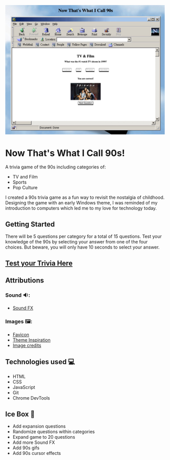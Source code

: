 
![90s game](https://raw.githubusercontent.com/jbot010/90s-trivia/main/assets/images/90sgamescreeshot.jpg "90sgamescreenshot")

# Now That's What I Call 90s!
A trivia game of the 90s including categories of:
* TV and Film
* Sports
* Pop Culture

I created a 90s trivia game as a fun way to revisit the nostalgia of childhood. Designing the game with an early Windows theme, I was reminded of my introduction to computers which led me to my love for technology today. 

## Getting Started
There will be 5 questions per category for a total of 15 questions. Test your knowledge of the 90s by selecting your answer from one of the four choices. But beware, you will only have 10 seconds to select your answer. 

## [Test your Trivia Here](https://90s-trivia.netlify.app/ "Now That's What I Call 90s!")


## Attributions

### Sound 🔉:
* [Sound FX](https://www.myinstants.com/en/index/us/ "Myinstants")

### Images 🖼️:
* [Favicon](https://icons8.com/icons/set/ninja-turtle/ "icons8")
* [Theme Inspiration](https://codepen.io/MadeByMike/pen/brEOOe)
* [Image credits](https://github.com/jbot010/90s-trivia/blob/main/imageattributions.md)

## Technologies used 💻
* HTML
* CSS
* JavaScript
* Git
* Chrome DevTools

## Ice Box 🔮
* Add expansion questions
* Randomize questions within categories
* Expand game to 20 questions
* Add more Sound FX
* Add 90s gifs
* Add 90s cursor effects